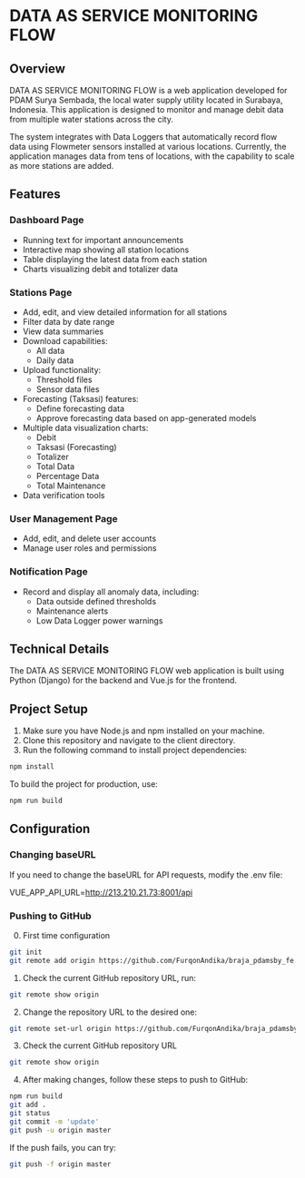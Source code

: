 # DATA AS SERVICE MONITORING FLOW

## Overview

DATA AS SERVICE MONITORING FLOW is a web application developed for PDAM Surya Sembada, the local water supply utility located in Surabaya, Indonesia. This application is designed to monitor and manage debit data from multiple water stations across the city.

The system integrates with Data Loggers that automatically record flow data using Flowmeter sensors installed at various locations. Currently, the application manages data from tens of locations, with the capability to scale as more stations are added.

## Features

### Dashboard Page
- Running text for important announcements
- Interactive map showing all station locations
- Table displaying the latest data from each station
- Charts visualizing debit and totalizer data

### Stations Page
- Add, edit, and view detailed information for all stations
- Filter data by date range
- View data summaries
- Download capabilities:
  - All data
  - Daily data
- Upload functionality:
  - Threshold files
  - Sensor data files
- Forecasting (Taksasi) features:
  - Define forecasting data
  - Approve forecasting data based on app-generated models
- Multiple data visualization charts:
  - Debit
  - Taksasi (Forecasting)
  - Totalizer
  - Total Data
  - Percentage Data
  - Total Maintenance
- Data verification tools

### User Management Page
- Add, edit, and delete user accounts
- Manage user roles and permissions

### Notification Page
- Record and display all anomaly data, including:
  - Data outside defined thresholds
  - Maintenance alerts
  - Low Data Logger power warnings

## Technical Details

The DATA AS SERVICE MONITORING FLOW web application is built using Python (Django) for the backend and Vue.js for the frontend.

## Project Setup

1. Make sure you have Node.js and npm installed on your machine.
2. Clone this repository and navigate to the client directory.
3. Run the following command to install project dependencies:

```sh
npm install
```

To build the project for production, use:

```sh
npm run build
```

## Configuration

### Changing baseURL

If you need to change the baseURL for API requests, modify the .env file:

VUE_APP_API_URL=http://213.210.21.73:8001/api

### Pushing to GitHub
0. First time configuration

```sh
git init
git remote add origin https://github.com/FurqonAndika/braja_pdamsby_fe.git
```

1. Check the current GitHub repository URL, run:

```sh
git remote show origin
```

2. Change the repository URL to the desired one:

```sh
git remote set-url origin https://github.com/FurqonAndika/braja_pdamsby_fe.git
```

3. Check the current GitHub repository URL
```sh
git remote show origin
```

4. After making changes, follow these steps to push to GitHub:

```sh
npm run build
git add .
git status
git commit -m 'update'
git push -u origin master
```
If the push fails, you can try:
```sh
git push -f origin master
```
